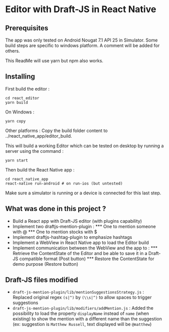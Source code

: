 # Editor with Draft-JS in React Native 


## Prerequisites

The app was only tested on Android Nougat 7.1 API 25 in Simulator.
Some build steps are specific to windows platform. A comment will be added for others.

This ReadMe will use yarn but npm also works.

## Installing

First build the editor :

```
cd react_editor
yarn build
```

On Windows : 

```
yarn copy
```

Other platforms : Copy the build folder content to ../react_native_app/editor_build.



This will build a working Editor which can be tested on desktop by running a server using the command :

```
yarn start
```


Then build the React Native app :

```
cd react_native_app
react-native run-android # on run-ios (but untested)
```

Make sure a simulator is running or a device is connected for this last step.

## What was done in this project ?

* Build a React app with Draft-JS editor (with plugins capability)
* Implement two draftjs-mention-plugin :
*** One to mention someone with @
*** One to mention stocks with $
* Implement draftjs-hashtag-plugin to emphasize hashtags
* Implement a WebView in React Native app to load the Editor build
* Implement communication between the WebView and the app to :
*** Retrieve the ContentState of the Editor and be able to save it in a Draft-JS compatible format (Post button)
*** Restore the ContentState for demo purpose (Restore button)

## Draft-JS files modified

* `draft-js-mention-plugin/lib/mentionSuggestionsStrategy.js` : Replaced original regex `(s|^)` by `(\\s|^)` to allow spaces to trigger suggestions
* `draft-js-mention-plugin/lib/modifiers/addMention.js` : Added the possibility to load the property `displayName` instead of `name` (when existing) to show the mention with a different name than the suggestion (ex: suggestion is `Matthew Russell`, text displayed will be `@matthew`)
